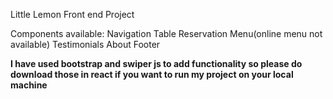 Little Lemon Front end Project

Components available: 
Navigation 
Table Reservation
Menu(online menu not available)
Testimonials 
About 
Footer

**I have used bootstrap and swiper js to add functionality so please do download those in react if you want to run my project on your local machine**
